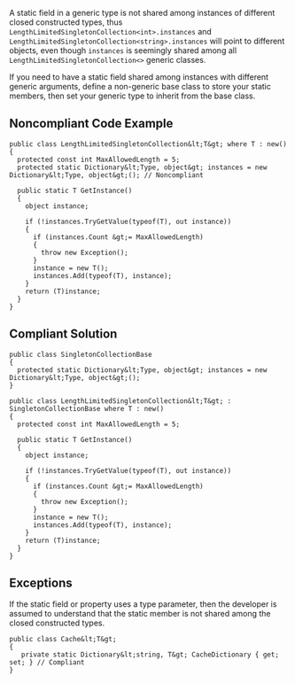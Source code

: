 
A static field in a generic type is not shared among instances of different closed constructed types, thus `LengthLimitedSingletonCollection<int>.instances` and `LengthLimitedSingletonCollection<string>.instances` will point to different objects, even though `instances` is seemingly shared among all `LengthLimitedSingletonCollection<>` generic classes.

If you need to have a static field shared among instances with different generic arguments, define a non-generic base class to store your static members, then set your generic type to inherit from the base class.

## Noncompliant Code Example


    public class LengthLimitedSingletonCollection&lt;T&gt; where T : new()
    {
      protected const int MaxAllowedLength = 5;
      protected static Dictionary&lt;Type, object&gt; instances = new Dictionary&lt;Type, object&gt;(); // Noncompliant
    
      public static T GetInstance()
      {
        object instance;
    
        if (!instances.TryGetValue(typeof(T), out instance))
        {
          if (instances.Count &gt;= MaxAllowedLength)
          {
            throw new Exception();
          }
          instance = new T();
          instances.Add(typeof(T), instance);
        }
        return (T)instance;
      }
    }


## Compliant Solution


    public class SingletonCollectionBase
    {
      protected static Dictionary&lt;Type, object&gt; instances = new Dictionary&lt;Type, object&gt;();
    }
    
    public class LengthLimitedSingletonCollection&lt;T&gt; : SingletonCollectionBase where T : new()
    {
      protected const int MaxAllowedLength = 5;
    
      public static T GetInstance()
      {
        object instance;
    
        if (!instances.TryGetValue(typeof(T), out instance))
        {
          if (instances.Count &gt;= MaxAllowedLength)
          {
            throw new Exception();
          }
          instance = new T();
          instances.Add(typeof(T), instance);
        }
        return (T)instance;
      }
    }


## Exceptions

If the static field or property uses a type parameter, then the developer is assumed to understand that the static member is not shared among the closed constructed types.


    public class Cache&lt;T&gt;
    {
       private static Dictionary&lt;string, T&gt; CacheDictionary { get; set; } // Compliant
    }

